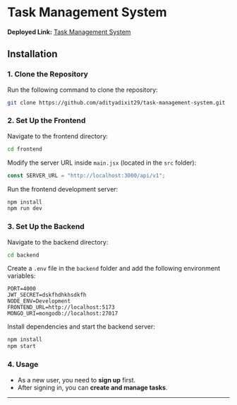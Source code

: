# Task Management System  

**Deployed Link:** [Task Management System](https://task-management-system-frontend-two.vercel.app/)  

## Installation  

### 1. Clone the Repository  
Run the following command to clone the repository:  
```bash
git clone https://github.com/adityadixit29/task-management-system.git
```

### 2. Set Up the Frontend  
Navigate to the frontend directory:  
```bash
cd frontend
```
Modify the server URL inside `main.jsx` (located in the `src` folder):  
```js
const SERVER_URL = "http://localhost:3000/api/v1";
```
Run the frontend development server:  
```bash
npm install
npm run dev
```

### 3. Set Up the Backend  
Navigate to the backend directory:  
```bash
cd backend
```
Create a `.env` file in the `backend` folder and add the following environment variables:  
```env
PORT=4000
JWT_SECRET=dskfhdhkhsdkfh
NODE_ENV=Development
FRONTEND_URL=http://localhost:5173
MONGO_URI=mongodb://localhost:27017
```
Install dependencies and start the backend server:  
```bash
npm install
npm start
```

### 4. Usage  
- As a new user, you need to **sign up** first.  
- After signing in, you can **create and manage tasks**.

---

